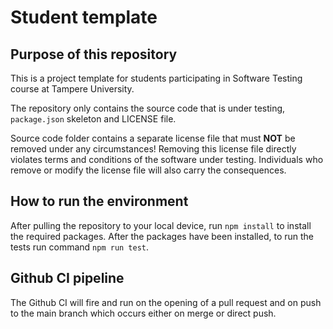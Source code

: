 # Student template

## Purpose of this repository

This is a project template for students participating in Software Testing course
at Tampere University.

The repository only contains the source code that is under testing, `package.json` skeleton
and LICENSE file.

Source code folder contains a separate license file that must **NOT** be removed under any circumstances!
Removing this license file directly violates terms and conditions of the software under testing.
Individuals who remove or modify the license file will also carry the consequences.

## How to run the environment

After pulling the repository to your local device, run `npm install` to install the required packages. After the packages have been installed, to run the tests run command `npm run test`.

## Github CI pipeline

The Github CI will fire and run on the opening of a pull request and on push to the main branch which occurs either on merge or direct push. 
